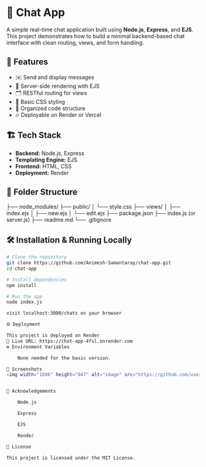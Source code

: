 # 💬 Chat App

A simple real-time chat application built using **Node.js**, **Express**, and **EJS**. This project demonstrates how to build a minimal backend-based chat interface with clean routing, views, and form handling.

## 🚀 Features

- ✉️ Send and display messages
- 🧠 Server-side rendering with EJS
- 🗂 RESTful routing for views
- 🎨 Basic CSS styling
- 🧼 Organized code structure
- 🔥 Deployable on Render or Vercel

## 🏗 Tech Stack

- **Backend:** Node.js, Express
- **Templating Engine:** EJS
- **Frontend:** HTML, CSS
- **Deployment:** Render

## 📁 Folder Structure


├── node_modules/
├── public/
│ └── style.css
├── views/
│ ├── index.ejs
│ ├── new.ejs
│ └── edit.ejs
├── package.json
├── index.js (or server.js)
├── readme.md
└── .gitignore



## 🛠 Installation & Running Locally

```bash
# Clone the repository
git clone https://github.com/Animesh-Samantaray/chat-app.git
cd chat-app

# Install dependencies
npm install

# Run the app
node index.js

visit localhost:3000/chats on your browser

🌐 Deployment

This project is deployed on Render
🔗 Live URL: https://chat-app-4fsl.onrender.com
⚙️ Environment Variables

    None needed for the basic version.

📸 Screenshots
<img width="1606" height="947" alt="image" src="https://github.com/user-attachments/assets/0e947882-c1e3-4e9c-8d34-221c2d3f7603" />


🙌 Acknowledgements

    Node.js

    Express

    EJS

    Render

📄 License

This project is licensed under the MIT License.

